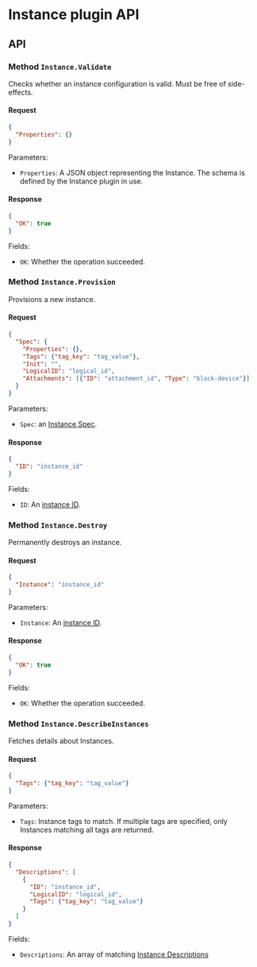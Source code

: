 # Instance plugin API

<!-- SOURCE-CHECKSUM pkg/spi/instance/* 8fc5d1832d0d96d01d8d76ea1137230790fe51fe338393f886f528c3824986fc97cb27410aefd8e2 -->

## API

### Method `Instance.Validate`
Checks whether an instance configuration is valid.  Must be free of side-effects.

#### Request
```json
{
  "Properties": {}
}
```

Parameters:
- `Properties`: A JSON object representing the Instance.  The schema is defined by the Instance plugin in use.


#### Response
```json
{
  "OK": true
}
```

Fields:
- `OK`: Whether the operation succeeded.

### Method `Instance.Provision`
Provisions a new instance.

#### Request
```json
{
  "Spec": {
    "Properties": {},
    "Tags": {"tag_key": "tag_value"},
    "Init": "",
    "LogicalID": "logical_id",
    "Attachments": [{"ID": "attachment_id", "Type": "block-device"}]
  }
}
```

Parameters:
- `Spec`: an [Instance Spec](types.md#instance-spec).

#### Response
```json
{
  "ID": "instance_id"
}
```

Fields:
- `ID`: An [instance ID](types.md#instance-id).

### Method `Instance.Destroy`
Permanently destroys an instance.

#### Request
```json
{
  "Instance": "instance_id"
}
```

Parameters:
- `Instance`: An [instance ID](types.md#instance-id).

#### Response
```json
{
  "OK": true
}
```

Fields:
- `OK`: Whether the operation succeeded.

### Method `Instance.DescribeInstances`
Fetches details about Instances.

#### Request
```json
{
  "Tags": {"tag_key": "tag_value"}
}
```

Parameters:
- `Tags`: Instance tags to match.  If multiple tags are specified, only Instances matching all tags are returned.

#### Response
```json
{
  "Descriptions": [
    {
      "ID": "instance_id",
      "LogicalID": "logical_id",
      "Tags": {"tag_key": "tag_value"}
    }
  ]
}
```

Fields:
- `Descriptions`: An array of matching [Instance Descriptions](types.md#instance-description)
